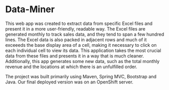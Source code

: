 # Data-Miner

This web app was created to extract data from specific Excel files and present it in a more user-friendly, readable way. The Excel files are generated monthly to track sales data, and they tend to span a few hundred lines. The Excel data is also packed in adjacent rows and much of it exceeeds the base display area of a cell, making it necessary to click on each individual cell to view its data. This application takes the most crucial data from these files and presents it in a way that is much cleaner. Additionally, this app generates some new data, such as the total monthly revenue and the locations at which there is an unfulfilled order.

The project was built primarily using Maven, Spring MVC, Bootstrap and Java. Our final deployed version was on an OpenShift server.
